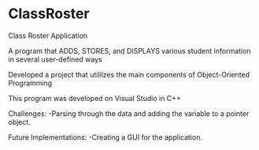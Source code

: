 # ClassRoster
Class Roster Application

A program that ADDS, STORES, and DISPLAYS various student information in several user-defined ways

Developed a project that utililzes the main components of Object-Oriented Programming

This program was developed on Visual Studio in C++

Challenges:
-Parsing through the data and adding the variable to a pointer object.

Future Implementations:
-Creating a GUI for the application.


